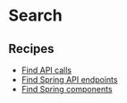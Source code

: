 # Search

## Recipes

* [Find API calls](./findapicalls.md)
* [Find Spring API endpoints](./findapiendpoints.md)
* [Find Spring components](./findspringcomponents.md)


